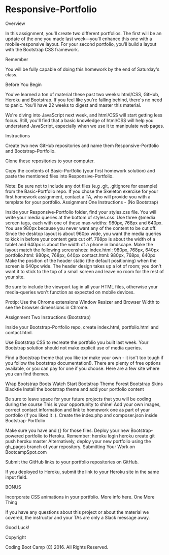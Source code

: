 # Responsive-Portfolio

Overview

In this assignment, you'll create two different portfolios. The first will be an update of the one you made last week—you'll enhance this one with a mobile-responsive layout. For your second portfolio, you’ll build a layout with the Bootstrap CSS framework.

Remember

You will be fully capable of doing this homework by the end of Saturday's class.

Before You Begin

You've learned a ton of material these past two weeks: html/CSS, GitHub, Heroku and Bootstrap. If you feel like you're falling behind, there's no need to panic. You'll have 22 weeks to digest and master this material.

We're diving into JavaScript next week, and html/CSS will start getting less focus. Still, you'll find that a basic knowledge of html/CSS will help you understand JavaScript, especially when we use it to manipulate web pages.

Instructions

Create two new GitHub repositories and name them Responsive-Portfolio and Bootstrap-Portfolio.

Clone these repositories to your computer.

Copy the contents of Basic-Portfolio (your first homework solution) and paste the mentioned files into Responsive-Portfolio.

Note: Be sure not to include any dot files (e.g .git, .gitignore for example) from the Basic-Portfolio repo.
If you chose the Skeleton exercise for your first homework assignment, contact a TA, who will provide you with a template for your portfolio.
Assignment One Instructions - (No Bootstrap)

Inside your Responsive-Portfolio folder, find your styles.css file. You will write your media queries at the bottom of styles.css.
Use three @media screen tags, each with one of these max-widths: 980px, 768px and 640px.
You use 980px because you never want any of the content to be cut off. Since the desktop layout is about 960px wide, you want the media queries to kick in before your content gets cut off.
768px is about the width of a tablet and 640px is about the width of a phone in landscape.
Make the layout match the following screenshots:
index.html: 980px, 768px, 640px
portfolio.html: 980px, 768px, 640px
contact.html: 980px, 768px, 640px
Make the position of the header static (the default positioning) when the screen is 640px wide. The header design takes up a lot of room; you don't want it to stick to the top of a small screen and leave no room for the rest of your site.

Be sure to include the viewport tag in all your HTML files, otherwise your media-queries won't function as expected on mobile devices.

Protip: Use the Chrome extensions Window Resizer and Browser Width to see the browser dimensions in Chrome.

Assignment Two Instructions (Bootstrap)

Inside your Bootstrap-Portfolio repo, create index.html, portfolio.html and contact.html.

Use Bootstrap CSS to recreate the portfolio you built last week. Your Bootstrap solution should not make explicit use of media queries.

Find a Bootstrap theme that you like (or make your own - it isn't too tough if you follow the bootstrap documentation!). There are plenty of free options available, or you can pay for one if you choose. Here are a few site where you can find themes.

Wrap Bootstrap
Boots Watch
Start Bootstrap
Theme Forest
Bootstrap Skins
Blacktie
Install the bootstrap theme and add your portfolio content

Be sure to leave space for your future projects that you will be coding during the course
This is your opportunity to shine! Add your own images, correct contact information and link to homework one as part of your portfolio (if you liked it :).
Create the index.php and composer.json inside Bootstrap-Portfolio

Make sure you have <?php include_once("yourFileNameHere"); ?> and {} for those files.
Deploy your new Bootstrap-powered portfolio to Heroku. Remember:
heroku login
heroku create
git push heroku master
Alternatively, deploy your new portfolio using the gh_pages branch of your repository.
Submitting Your Work on BootcampSpot.com

Submit the GitHub links to your portfolio repositories on GitHub.

If you deployed to Heroku, submit the link to your Heroku site in the same input field.

BONUS

Incorporate CSS animations in your portfolio. More info here.
One More Thing

If you have any questions about this project or about the material we covered, the instructor and your TAs are only a Slack message away.

Good Luck!

Copyright

Coding Boot Camp (C) 2016. All Rights Reserved.
